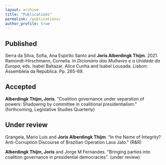 ```yaml
---
layout: archive
title: "Publications"
permalink: /publications/
author_profile: true
---
```


Published
------
Serra da Silva, Sofia, Ana Espírito Santo and **Joris Alberdingk Thijm**. 2021. Ramondt-Hirschmann, Cornelia. In *Dicionário das Mulheres e a Unidade da Europa*, eds. Isabel Baltazar, Alice Cunha and Isabel Lousada. Lisbon: Assembleia da República. Pp. 265-69.

Accepted
------
**Alberdingk Thijm, Joris**. "Coalition governance under separation of powers: Shadowing by committee in coalitional presidentialism." (forthcoming, Legislative Studies Quarterly)

Under review
------
Grangeia, Mario Luis and **Joris Alberdingk Thijm**. "In the Name of Integrity? Anti-Corruption Discourse of Brazilian Operation Lava Jato." (R&R)

**Alberdingk Thijm, Joris** and Jorge M Fernandes. "Bringing parties into coalition governance in presidential democracies". (under review)
